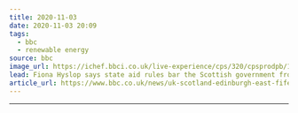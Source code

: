 ```yaml
---
title: 2020-11-03
date: 2020-11-03 20:09
tags: 
  - bbc
  - renewable energy
source: bbc
image_url: https://ichef.bbci.co.uk/live-experience/cps/320/cpsprodpb/16F1A/production/_115187939_gettyimages-917838250.jpg
lead: Fiona Hyslop says state aid rules bar the Scottish government from putting more money into the firm.
article_url: https://www.bbc.co.uk/news/uk-scotland-edinburgh-east-fife-54787955
---
```


---
